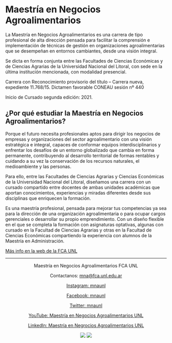 # Maestría en Negocios Agroalimentarios

La Maestría en Negocios Agroalimentarios es una carrera de tipo profesional de alta dirección pensada para facilitar la comprensión e implementación de técnicas de gestión en organizaciones agroalimentarias que se desempeñan en entornos cambiantes, desde una visión integral.

Se dicta en forma conjunta entre las Facultades de Ciencias Económicas y de Ciencias Agrarias de la Universidad Nacional del Litoral, con sede en la última institución mencionada, con modalidad presencial.

Carrera con Reconocimiento provisorio del título – Carrera nueva, expediente 11.768/15. Dictamen favorable CONEAU sesión nº 440

Inicio de Cursado segunda edición: 2021.

## ¿Por qué estudiar la Maestría en Negocios Agroalimentarios?

Porque el futuro necesita profesionales aptos para dirigir los negocios de empresas y organizaciones del sector agroalimentario con una visión estratégica e integral, capaces de conformar equipos interdisciplinarios y enfrentar los desafíos de un entorno globalizado que cambia en forma permanente, contribuyendo al desarrollo territorial de formas rentables y cuidando a su vez la conservación de los recursos naturales, el medioambiente y las personas.

Para ello, entre las Facultades de Ciencias Agrarias y Ciencias Económicas de la Universidad Nacional del Litoral, diseñamos una carrera con un cursado compartido entre docentes de ambas unidades académicas que aportan conocimientos, experiencias y miradas diferentes desde sus disciplinas que enriquecen la formación.

Es una maestría profesional, pensada para mejorar tus competencias ya sea para la dirección de una organización agroalimentaria o para ocupar cargos gerenciales o desarrollar su propio emprendimiento. Con un diseño flexible en el que se completa la formación con asignaturas optativas, algunas con cursado en la Facultad de Ciencias Agrarias y otras en la Facultad de Ciencias Económicas compartiendo la experiencia con alumnos de la Maestría en Administración.

[Más info en la web de la FCA UNL](https://www.fca.unl.edu.ar/posgrado/negocios-agroalimentarios/) 

<hr />
<p style="text-align: center;">
Maestría en Negocios Agroalimentarios FCA UNL
  <a href="https://www.fca.unl.edu.ar/posgrado/negocios-agroalimentarios/">
  </a>
  
<p style="text-align: center;">
  Contactanos:  
  
  <a href="mna@fca.unl.edu.ar/">
mna@fca.unl.edu.ar
<p style="text-align: center;">
  <a href="https://www.instagram.com/mnaunl/">
Instagram: mnaunl
<p style="text-align: center;">
  <a href="https://www.facebook.com/mnaunl">
Facebook: mnaunl
<p style="text-align: center;">
  <a href="https://twitter.com/mnaunl">
Twitter: mnaunl
<p style="text-align: center;">
  <a href="https://www.youtube.com/channel/UCy17q1DK9C9AJV9dGXQV7jw">
YouTube: Maestría en Negocios Agroalimentarios UNL
<p style="text-align: center;">
  <a href="https://www.linkedin.com/company/maestr%C3%ADa-en-negrocios-agroalimentarios-unl">
LinkedIn: Maestría en Negrocios Agroalimentarios UNL

  </a>
  <p style="text-align: center;">
  <img src="https://github.com/MNA-UNL/MNA-UNL/tree/gh-pages/docs/logofca.png">
  <img src="https://github.com/MNA-UNL/MNA-UNL/tree/gh-pages/docs/logofce.png">
